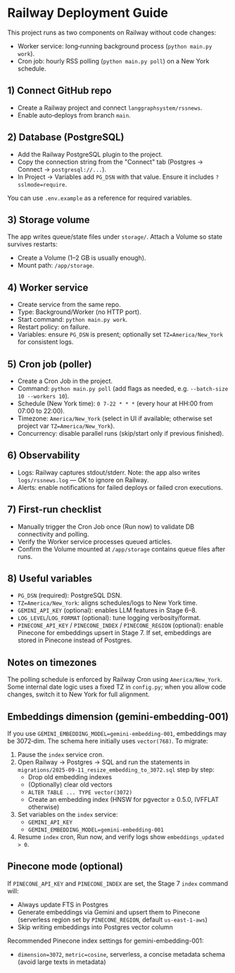 # Railway Deployment Guide

This project runs as two components on Railway without code changes:

- Worker service: long‑running background process (`python main.py work`).
- Cron job: hourly RSS polling (`python main.py poll`) on a New York schedule.

## 1) Connect GitHub repo
- Create a Railway project and connect `langgraphsystem/rssnews`.
- Enable auto‑deploys from branch `main`.

## 2) Database (PostgreSQL)
- Add the Railway PostgreSQL plugin to the project.
- Copy the connection string from the "Connect" tab (Postgres → Connect → `postgresql://...`).
- In Project → Variables add `PG_DSN` with that value. Ensure it includes `?sslmode=require`.

You can use `.env.example` as a reference for required variables.

## 3) Storage volume
The app writes queue/state files under `storage/`. Attach a Volume so state survives restarts:
- Create a Volume (1–2 GB is usually enough).
- Mount path: `/app/storage`.

## 4) Worker service
- Create service from the same repo.
- Type: Background/Worker (no HTTP port).
- Start command: `python main.py work`.
- Restart policy: on failure.
- Variables: ensure `PG_DSN` is present; optionally set `TZ=America/New_York` for consistent logs.

## 5) Cron job (poller)
- Create a Cron Job in the project.
- Command: `python main.py poll` (add flags as needed, e.g. `--batch-size 10 --workers 10`).
- Schedule (New York time): `0 7-22 * * *` (every hour at HH:00 from 07:00 to 22:00).
- Timezone: `America/New_York` (select in UI if available; otherwise set project var `TZ=America/New_York`).
- Concurrency: disable parallel runs (skip/start only if previous finished).

## 6) Observability
- Logs: Railway captures stdout/stderr. Note: the app also writes `logs/rssnews.log` — OK to ignore on Railway.
- Alerts: enable notifications for failed deploys or failed cron executions.

## 7) First‑run checklist
- Manually trigger the Cron Job once (Run now) to validate DB connectivity and polling.
- Verify the Worker service processes queued articles.
- Confirm the Volume mounted at `/app/storage` contains queue files after runs.

## 8) Useful variables
- `PG_DSN` (required): PostgreSQL DSN.
- `TZ=America/New_York`: aligns schedules/logs to New York time.
- `GEMINI_API_KEY` (optional): enables LLM features in Stage 6–8.
- `LOG_LEVEL`/`LOG_FORMAT` (optional): tune logging verbosity/format.
 - `PINECONE_API_KEY` / `PINECONE_INDEX` / `PINECONE_REGION` (optional): enable Pinecone for embeddings upsert in Stage 7. If set, embeddings are stored in Pinecone instead of Postgres.

## Notes on timezones
The polling schedule is enforced by Railway Cron using `America/New_York`. Some internal date logic uses a fixed TZ in `config.py`; when you allow code changes, switch it to New York for full alignment.

## Embeddings dimension (gemini-embedding-001)
If you use `GEMINI_EMBEDDING_MODEL=gemini-embedding-001`, embeddings may be 3072‑dim. The schema here initially uses `vector(768)`. To migrate:

1) Pause the `index` service cron.
2) Open Railway → Postgres → SQL and run the statements in
   `migrations/2025-09-11_resize_embedding_to_3072.sql` step by step:
   - Drop old embedding indexes
   - (Optionally) clear old vectors
   - `ALTER TABLE ... TYPE vector(3072)`
   - Create an embedding index (HNSW for pgvector ≥ 0.5.0, IVFFLAT otherwise)
3) Set variables on the `index` service:
   - `GEMINI_API_KEY`
   - `GEMINI_EMBEDDING_MODEL=gemini-embedding-001`
4) Resume `index` cron, Run now, and verify logs show `embeddings_updated > 0`.

## Pinecone mode (optional)
If `PINECONE_API_KEY` and `PINECONE_INDEX` are set, the Stage 7 `index` command will:
- Always update FTS in Postgres
- Generate embeddings via Gemini and upsert them to Pinecone (serverless region set by `PINECONE_REGION`, default `us-east-1-aws`)
- Skip writing embeddings into Postgres vector column

Recommended Pinecone index settings for gemini-embedding-001:
- `dimension=3072`, `metric=cosine`, serverless, a concise metadata schema (avoid large texts in metadata)
